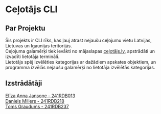 # Ceļotājs CLI

## Par Projektu
Šis projekts ir CLI rīks, kas ļauj atrast nejaušu ceļojumu vietu Latvijas, Lietuvas un Igaunijas teritorijās.  
Ceļojuma galamērķi tiek ievākti no mājaslapas [ceļotājs.lv](https://www.celotajs.lv/lv/c/wrth), apstrādāti un izvadīti lietotāja terminālī.  
Lietotājs spēj izvēlēties kategorijas ar dažādiem apskates objektiem, un programma izvēlās nejaušu galamērķi no lietotāja izvēlētās kategorijas.

## Izstrādātāji
[Elīza Anna Jansone - 241RDB013](https://github.com/ElizaAnna)  
[Daniels Millers - 241RDB218](https://github.com/millers-daniels-241RDB218)  
[Toms Graudums - 241RDB237](https://github.com/mmm-jogurts)   


